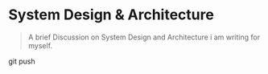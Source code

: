 # System Design & Architecture
> A brief Discussion on System Design and Architecture i am writing for myself.

git push
